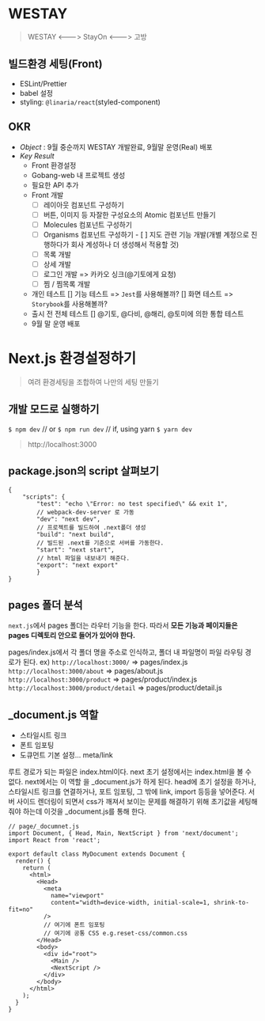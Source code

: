 # WESTAY

> WESTAY <---> StayOn <---> 고방

## 빌드환경 세팅(Front)

-   ESLint/Prettier
-   babel 설정
-   styling: `@linaria/react`(styled-component)

## OKR

-   _Object_ : 9월 중순까지 WESTAY 개발완료, 9월말 운영(Real) 배포
-   _Key Result_
    -   Front 환경설정
    -   Gobang-web 내 프로젝트 생성
    -   필요한 API 추가
    -   Front 개발
        -   [ ] 레이아웃 컴포넌트 구성하기
        -   [ ] 버튼, 이미지 등 자잘한 구성요소의 Atomic 컴포넌트 만들기
        -   [ ] Molecules 컴포넌트 구성하기
        -   [ ] Organisms 컴포넌트 구성하기 - [ ] 지도 관련 기능 개발(개별 계정으로 진행하다가 회사 계성하나 더 생성해서 적용할 것)
        -   [ ] 목록 개발
        -   [ ] 상세 개발
        -   [ ] 로그인 개발 => 카카오 싱크(@기토에게 요청)
        -   [ ] 찜 / 찜목록 개발
    -   개인 테스트
        [] 기능 테스트 => `Jest`를 사용해볼까?
        [] 화면 테스트 => `Storybook`를 사용해볼까?
    -   출시 전 전체 테스트
        [] @기토, @다비, @해리, @토미에 의한 통합 테스트
    -   9월 말 운영 배포

# Next.js 환경설정하기

> 여려 환경세팅을 조합하여 나만의 세팅 만들기

## 개발 모드로 실행하기

`$ npm dev`
// or
`$ npm run dev`
// if, using yarn
`$ yarn dev`

> http://localhost:3000

## package.json의 script 살펴보기

```
{
	"scripts": {
    	"test": "echo \"Error: no test specified\" && exit 1",
	    // webpack-dev-server 로 가동
	    "dev": "next dev",
	    // 프로젝트를 빌드하여 .next폴더 생성
	    "build": "next build",
	    // 빌드된 .next를 기준으로 서버를 가동한다.
	    "start": "next start",
	    // html 파일을 내보내기 해준다.
	    "export": "next export"
        }
}
```

## pages 폴더 분석

`next.js`에서 pages 폴더는 라우터 기능을 한다. 따라서 **모든 기능과 페이지들은 pages 디렉토리 안으로 들어가 있어야 한다.**

pages/index.js에서 각 폴더 명을 주소로 인식하고, 폴더 내 파일명이 파일 라우팅 경로가 된다.
ex)
`http://localhost:3000/` => pages/index.js
`http://localhost:3000/about` => pages/about.js
`http://localhost:3000/product` => pages/product/index.js
`http://localhost:3000/product/detail` => pages/product/detail.js

## \_document.js 역할

-   스타일시트 링크
-   폰트 임포팅
-   도큐먼트 기본 설정... meta/link

루트 경로가 되는 파일은 index.html이다. next 초기 설정에서는 index.html을 볼 수 없다. next에서는 이 역할 을 \_document.js가 하게 된다. head에 초기 설정을 하거나, 스타일시트 링크를 연결하거나, 포트 임포팅, 그 밖에 link, import 등등을 넣어준다. 서버 사이드 렌더링이 되면서 css가 깨져서 보이는 문제를 해결하기 위해 초기값을 세팅해줘야 하는데 이것을 \_document.js를 통해 한다.

```
// page/_documnet.js
import Document, { Head, Main, NextScript } from 'next/document';
import React from 'react';

export default class MyDocument extends Document {
  render() {
    return (
      <html>
        <Head>
          <meta
            name="viewport"
            content="width=device-width, initial-scale=1, shrink-to-fit=no"
          />
          // 여기에 폰트 임포팅
          // 여기에 공통 CSS e.g.reset-css/common.css
        </Head>
        <body>
          <div id="root">
            <Main />
            <NextScript />
          </div>
        </body>
      </html>
    );
  }
}
```
